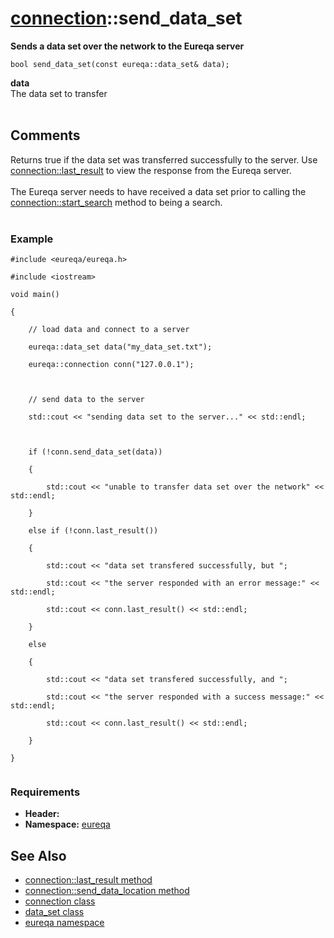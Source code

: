 # [connection](doc_connection.md)::send\_data\_set #

**Sends a data set over the network to the Eureqa server**

```
bool send_data_set(const eureqa::data_set& data);
```

**data**<br>
The data set to transfer<br>
<br>
<h2>Comments</h2>
Returns true if the data set was transferred successfully to the server. Use <a href='doc_connection_last_result.md'>connection::last_result</a> to view the response from the Eureqa server.<br>
<br>
The Eureqa server needs to have received a data set prior to calling the <a href='doc_connection_start_search.md'>connection::start_search</a> method to being a search.<br>
<br>
<h3>Example</h3>
<pre><code>#include &lt;eureqa/eureqa.h&gt;<br>
#include &lt;iostream&gt;<br>
void main()<br>
{<br>
    // load data and connect to a server<br>
    eureqa::data_set data("my_data_set.txt");<br>
    eureqa::connection conn("127.0.0.1");<br>
<br>
    // send data to the server<br>
    std::cout &lt;&lt; "sending data set to the server..." &lt;&lt; std::endl;<br>
<br>
    if (!conn.send_data_set(data))<br>
    {<br>
        std::cout &lt;&lt; "unable to transfer data set over the network" &lt;&lt; std::endl;<br>
    }<br>
    else if (!conn.last_result())<br>
    {<br>
        std::cout &lt;&lt; "data set transfered successfully, but ";<br>
        std::cout &lt;&lt; "the server responded with an error message:" &lt;&lt; std::endl;<br>
        std::cout &lt;&lt; conn.last_result() &lt;&lt; std::endl;<br>
    }<br>
    else<br>
    {<br>
        std::cout &lt;&lt; "data set transfered successfully, and ";<br>
        std::cout &lt;&lt; "the server responded with a success message:" &lt;&lt; std::endl;<br>
        std::cout &lt;&lt; conn.last_result() &lt;&lt; std::endl;<br>
    }<br>
}<br>
</code></pre>

<h3>Requirements</h3>
<ul><li><b>Header:</b> <eureqa/connection.h><br>
</li><li><b>Namespace:</b> <a href='doc_intro.md'>eureqa</a></li></ul>

<h2>See Also</h2>
<ul><li><a href='doc_connection_last_result.md'>connection::last_result method</a>
</li><li><a href='doc_connection_send_data_location.md'>connection::send_data_location method</a>
</li><li><a href='doc_connection.md'>connection class</a>
</li><li><a href='doc_data_set.md'>data_set class</a>
</li><li><a href='doc_intro.md'>eureqa namespace</a>